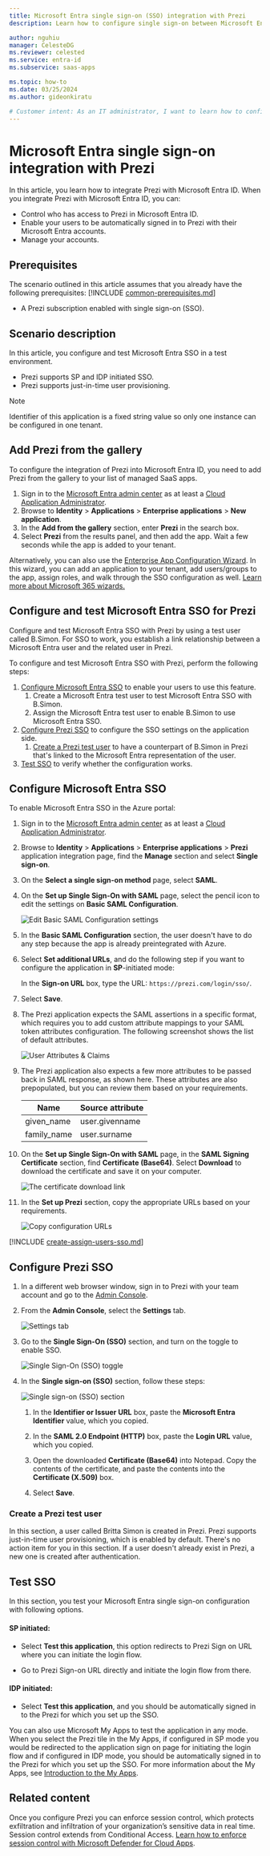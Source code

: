 ```yaml
---
title: Microsoft Entra single sign-on (SSO) integration with Prezi
description: Learn how to configure single sign-on between Microsoft Entra ID and Prezi.

author: nguhiu
manager: CelesteDG
ms.reviewer: celested
ms.service: entra-id
ms.subservice: saas-apps

ms.topic: how-to
ms.date: 03/25/2024
ms.author: gideonkiratu

# Customer intent: As an IT administrator, I want to learn how to configure single sign-on between Microsoft Entra ID and Prezi so that I can control who has access to Prezi, enable automatic sign-in with Microsoft Entra accounts, and manage my accounts in one central location.
---
```


# Microsoft Entra single sign-on integration with Prezi

In this article,  you learn how to integrate Prezi with Microsoft Entra ID. When you integrate Prezi with Microsoft Entra ID, you can:

* Control who has access to Prezi in Microsoft Entra ID.
* Enable your users to be automatically signed in to Prezi with their Microsoft Entra accounts.
* Manage your accounts.

## Prerequisites
The scenario outlined in this article assumes that you already have the following prerequisites:
[!INCLUDE [common-prerequisites.md](~/identity/saas-apps/includes/common-prerequisites.md)]
* A Prezi subscription enabled with single sign-on (SSO).

## Scenario description

In this article,  you configure and test Microsoft Entra SSO in a test environment.

* Prezi supports SP and IDP initiated SSO.
* Prezi supports just-in-time user provisioning.

> [!NOTE]
> Identifier of this application is a fixed string value so only one instance can be configured in one tenant.

## Add Prezi from the gallery

To configure the integration of Prezi into Microsoft Entra ID, you need to add Prezi from the gallery to your list of managed SaaS apps.

1. Sign in to the [Microsoft Entra admin center](https://entra.microsoft.com) as at least a [Cloud Application Administrator](~/identity/role-based-access-control/permissions-reference.md#cloud-application-administrator).
1. Browse to **Identity** > **Applications** > **Enterprise applications** > **New application**.
1. In the **Add from the gallery** section, enter **Prezi** in the search box.
1. Select **Prezi** from the results panel, and then add the app. Wait a few seconds while the app is added to your tenant.

 Alternatively, you can also use the [Enterprise App Configuration Wizard](https://portal.office.com/AdminPortal/home?Q=Docs#/azureadappintegration). In this wizard, you can add an application to your tenant, add users/groups to the app, assign roles, and walk through the SSO configuration as well. [Learn more about Microsoft 365 wizards.](/microsoft-365/admin/misc/azure-ad-setup-guides)

<a name='configure-and-test-azure-ad-sso-for-prezi'></a>

## Configure and test Microsoft Entra SSO for Prezi

Configure and test Microsoft Entra SSO with Prezi by using a test user called B.Simon. For SSO to work, you establish a link relationship between a Microsoft Entra user and the related user in Prezi.

To configure and test Microsoft Entra SSO with Prezi, perform the following steps:

1. [Configure Microsoft Entra SSO](#configure-azure-ad-sso) to enable your users to use this feature.
    1. Create a Microsoft Entra test user to test Microsoft Entra SSO with B.Simon.
    1. Assign the Microsoft Entra test user to enable B.Simon to use Microsoft Entra SSO.
1. [Configure Prezi SSO](#configure-prezi-sso) to configure the SSO settings on the application side.
    1. [Create a Prezi test user](#create-a-prezi-test-user) to have a counterpart of B.Simon in Prezi that's linked to the Microsoft Entra representation of the user.
1. [Test SSO](#test-sso) to verify whether the configuration works.

<a name='configure-azure-ad-sso'></a>

## Configure Microsoft Entra SSO

To enable Microsoft Entra SSO in the Azure portal:

1. Sign in to the [Microsoft Entra admin center](https://entra.microsoft.com) as at least a [Cloud Application Administrator](~/identity/role-based-access-control/permissions-reference.md#cloud-application-administrator).
1. Browse to **Identity** > **Applications** > **Enterprise applications** > **Prezi** application integration page, find the **Manage** section and select **Single sign-on**.
1. On the **Select a single sign-on method** page, select **SAML**.
1. On the **Set up Single Sign-On with SAML** page, select the pencil icon to edit the settings on **Basic SAML Configuration**.

   ![Edit Basic SAML Configuration settings](common/edit-urls.png)

1. In the **Basic SAML Configuration** section, the user doesn't have to do any step because the app is already preintegrated with Azure.

1. Select **Set additional URLs**, and do the following step if you want to configure the application in **SP**-initiated mode:

    In the **Sign-on URL** box, type the URL: 
    `https://prezi.com/login/sso/`.

1. Select **Save**.

1. The Prezi application expects the SAML assertions in a specific format, which requires you to add custom attribute mappings to your SAML token attributes configuration. The following screenshot shows the list of default attributes.

	![User Attributes & Claims](common/default-attributes.png)

1. The Prezi application also expects a few more attributes to be passed back in SAML response, as shown here. These attributes are also prepopulated, but you can review them based on your requirements.
	
	| Name | Source attribute|
	| ---------------| --------------- |
	| given_name | user.givenname |
	| family_name | user.surname |

1. On the **Set up Single Sign-On with SAML** page, in the **SAML Signing Certificate** section, find **Certificate (Base64)**. Select **Download** to download the certificate and save it on your computer.

	![The certificate download link](common/certificatebase64.png)

1. In the **Set up Prezi** section, copy the appropriate URLs based on your requirements.

	![Copy configuration URLs](common/copy-configuration-urls.png)

<a name='create-an-azure-ad-test-user'></a>

[!INCLUDE [create-assign-users-sso.md](~/identity/saas-apps/includes/create-assign-users-sso.md)]

## Configure Prezi SSO

1. In a different web browser window, sign in to Prezi with your team account and go to the [Admin Console](https://prezi.com/organizations/manage).

1. From the **Admin Console**, select the **Settings** tab.

    ![Settings tab](./media/prezi-tutorial/settings-image.png)

1. Go to the **Single Sign-On (SSO)** section, and turn on the toggle to enable SSO.
    
    ![Single Sign-On (SSO) toggle](./media/prezi-tutorial/single-sign-on.png)

1. In the **Single sign-on (SSO)** section, follow these steps:

    ![Single sign-on (SSO) section](./media/prezi-tutorial/configuration.png)

    1. In the **Identifier or Issuer URL** box, paste the **Microsoft Entra Identifier** value, which you copied.

    1. In the **SAML 2.0 Endpoint (HTTP)** box, paste the **Login URL** value, which you copied.

    1. Open the downloaded **Certificate (Base64)** into Notepad. Copy the contents of the certificate, and paste the contents into the **Certificate (X.509)** box.

    1. Select **Save**.

### Create a Prezi test user

In this section, a user called Britta Simon is created in Prezi. Prezi supports just-in-time user provisioning, which is enabled by default. There's no action item for you in this section. If a user doesn't already exist in Prezi, a new one is created after authentication.

## Test SSO 

In this section, you test your Microsoft Entra single sign-on configuration with following options. 

#### SP initiated:

* Select **Test this application**, this option redirects to Prezi Sign on URL where you can initiate the login flow.  

* Go to Prezi Sign-on URL directly and initiate the login flow from there.

#### IDP initiated:

* Select **Test this application**, and you should be automatically signed in to the Prezi for which you set up the SSO. 

You can also use Microsoft My Apps to test the application in any mode. When you select the Prezi tile in the My Apps, if configured in SP mode you would be redirected to the application sign on page for initiating the login flow and if configured in IDP mode, you should be automatically signed in to the Prezi for which you set up the SSO. For more information about the My Apps, see [Introduction to the My Apps](https://support.microsoft.com/account-billing/sign-in-and-start-apps-from-the-my-apps-portal-2f3b1bae-0e5a-4a86-a33e-876fbd2a4510).

## Related content

Once you configure Prezi you can enforce session control, which protects exfiltration and infiltration of your organization’s sensitive data in real time. Session control extends from Conditional Access. [Learn how to enforce session control with Microsoft Defender for Cloud Apps](/cloud-app-security/proxy-deployment-aad).
